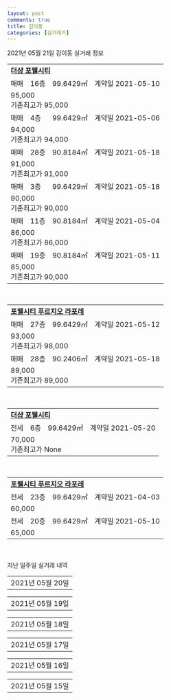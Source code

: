 ```yaml
---
layout: post
comments: true
title: 감이동
categories: [실거래가]
---
```


2021년 05월 21일 감이동 실거래 정보

<table>
  <tr>
    <td colspan="4" style="font-weight: bold;"><a href="https://search.naver.com/search.naver?query=더샵 포웰시티">더샵 포웰시티</a></td>
  </tr>
    
  <tr>
    <td>매매</td>
    <td>16층</td>
    <td>99.6429㎡</td>
    <td>계약일 2021-05-10</td>
  </tr>
  <tr>
    <td colspan="4">95,000<br>기존최고가 95,000</td>
  </tr>
    
  <tr>
    <td>매매</td>
    <td>4층</td>
    <td>99.6429㎡</td>
    <td>계약일 2021-05-06</td>
  </tr>
  <tr>
    <td colspan="4">94,000<br>기존최고가 94,000</td>
  </tr>
    
  <tr>
    <td>매매</td>
    <td>28층</td>
    <td>90.8184㎡</td>
    <td>계약일 2021-05-18</td>
  </tr>
  <tr>
    <td colspan="4">91,000<br>기존최고가 91,000</td>
  </tr>
    
  <tr>
    <td>매매</td>
    <td>3층</td>
    <td>99.6429㎡</td>
    <td>계약일 2021-05-18</td>
  </tr>
  <tr>
    <td colspan="4">90,000<br>기존최고가 90,000</td>
  </tr>
    
  <tr>
    <td>매매</td>
    <td>11층</td>
    <td>90.8184㎡</td>
    <td>계약일 2021-05-04</td>
  </tr>
  <tr>
    <td colspan="4">86,000<br>기존최고가 86,000</td>
  </tr>
    
  <tr>
    <td>매매</td>
    <td>19층</td>
    <td>90.8184㎡</td>
    <td>계약일 2021-05-11</td>
  </tr>
  <tr>
    <td colspan="4">85,000<br>기존최고가 90,000</td>
  </tr>
    
</table>
<br>
<table>
  <tr>
    <td colspan="4" style="font-weight: bold;"><a href="https://search.naver.com/search.naver?query=포웰시티 푸르지오 라포레">포웰시티 푸르지오 라포레</a></td>
  </tr>
    
  <tr>
    <td>매매</td>
    <td>27층</td>
    <td>99.6429㎡</td>
    <td>계약일 2021-05-12</td>
  </tr>
  <tr>
    <td colspan="4">93,000<br>기존최고가 98,000</td>
  </tr>
    
  <tr>
    <td>매매</td>
    <td>28층</td>
    <td>90.2406㎡</td>
    <td>계약일 2021-05-18</td>
  </tr>
  <tr>
    <td colspan="4">89,000<br>기존최고가 89,000</td>
  </tr>
    
</table>
<br>
<table>
  <tr>
    <td colspan="4" style="font-weight: bold;"><a href="https://search.naver.com/search.naver?query=더샵 포웰시티">더샵 포웰시티</a></td>
  </tr>
    
  <tr>
    <td>전세</td>
    <td>6층</td>
    <td>99.6429㎡</td>
    <td>계약일 2021-05-20</td>
  </tr>
  <tr>
    <td colspan="4">70,000<br>기존최고가 None</td>
  </tr>
    
</table>
<br>
<table>
  <tr>
    <td colspan="4" style="font-weight: bold;"><a href="https://search.naver.com/search.naver?query=포웰시티 푸르지오 라포레">포웰시티 푸르지오 라포레</a></td>
  </tr>
    
  <tr>
    <td>전세</td>
    <td>23층</td>
    <td>99.6429㎡</td>
    <td>계약일 2021-04-03</td>
  </tr>
  <tr>
    <td colspan="4">60,000</td>
  </tr>
    
  <tr>
    <td>전세</td>
    <td>20층</td>
    <td>99.6429㎡</td>
    <td>계약일 2021-05-10</td>
  </tr>
  <tr>
    <td colspan="4">65,000</td>
  </tr>
    
</table>
    
<div style="margin-top: 50px; margin-bottom: 13px">지난 일주일 실거래 내역</div>

  <table style="width: 100%; margin-bottom: 1px">
      <tr class="header">
        <td>2021년 05월 20일</td>
      </tr>
      <tr class="child" style="display: none">
        <td>
            
        <table>
          <tr>
            <td colspan="4" style="font-weight: bold;"><a href="https://search.naver.com/search.naver?query=실거래정보없음">실거래정보없음</a></td>
          </tr>

        </table>
    
        </td>
      </tr>
  </table>
    
  <table style="width: 100%; margin-bottom: 1px">
      <tr class="header">
        <td>2021년 05월 19일</td>
      </tr>
      <tr class="child" style="display: none">
        <td>
            
        <table>
          <tr>
            <td colspan="4" style="font-weight: bold;"><a href="https://search.naver.com/search.naver?query=더샵 포웰시티">더샵 포웰시티</a></td>
          </tr>

          <tr>
            <td>매매</td>
            <td>8층</td>
            <td>99.6429㎡</td>
            <td>계약일 2021-05-04</td>
          </tr>
          <tr>
            <td colspan="4">96,000<br>기존최고가 96,000</td>
          </tr>
    
          <tr>
            <td>매매</td>
            <td>22층</td>
            <td>99.6429㎡</td>
            <td>계약일 2021-05-14</td>
          </tr>
          <tr>
            <td colspan="4">96,000<br>기존최고가 96,000</td>
          </tr>
    
          <tr>
            <td>매매</td>
            <td>4층</td>
            <td>99.6429㎡</td>
            <td>계약일 2021-05-14</td>
          </tr>
          <tr>
            <td colspan="4">94,000<br>기존최고가 94,000</td>
          </tr>
    
          <tr>
            <td>매매</td>
            <td>7층</td>
            <td>99.6429㎡</td>
            <td>계약일 2021-05-12</td>
          </tr>
          <tr>
            <td colspan="4">92,000<br>기존최고가 92,000</td>
          </tr>
    
          <tr>
            <td>매매</td>
            <td>21층</td>
            <td>152.5154㎡</td>
            <td>계약일 2021-04-29</td>
          </tr>
          <tr>
            <td colspan="4">163,000<br>기존최고가 163,000</td>
          </tr>
    
          <tr>
            <td>매매</td>
            <td>11층</td>
            <td>99.6429㎡</td>
            <td>계약일 2021-05-13</td>
          </tr>
          <tr>
            <td colspan="4">110,000<br>기존최고가 110,000</td>
          </tr>
    
          <tr>
            <td>매매</td>
            <td>10층</td>
            <td>99.6429㎡</td>
            <td>계약일 2021-05-11</td>
          </tr>
          <tr>
            <td colspan="4">105,000<br>기존최고가 95,000</td>
          </tr>
    
          <tr>
            <td>매매</td>
            <td>8층</td>
            <td>99.6429㎡</td>
            <td>계약일 2021-05-17</td>
          </tr>
          <tr>
            <td colspan="4">105,000<br>기존최고가 96,000</td>
          </tr>
    
        </table>
        <table style="margin-top: 5px">
          <tr>
            <td colspan="4" style="font-weight: bold;"><a href="https://search.naver.com/search.naver?query=포웰시티 푸르지오 라포레">포웰시티 푸르지오 라포레</a></td>
          </tr>
    
          <tr>
            <td>매매</td>
            <td>10층</td>
            <td>99.6429㎡</td>
            <td>계약일 2021-05-14</td>
          </tr>
          <tr>
            <td colspan="4">91,000<br>기존최고가 91,000</td>
          </tr>
    
          <tr>
            <td>매매</td>
            <td>13층</td>
            <td>99.6429㎡</td>
            <td>계약일 2021-05-10</td>
          </tr>
          <tr>
            <td colspan="4">105,000<br>기존최고가 105,000</td>
          </tr>
    
        </table>
        <table style="margin-top: 5px">
          <tr>
            <td colspan="4" style="font-weight: bold;"><a href="https://search.naver.com/search.naver?query=힐스테이트 포웰시티">힐스테이트 포웰시티</a></td>
          </tr>
    
          <tr>
            <td>매매</td>
            <td>17층</td>
            <td>84.4259㎡</td>
            <td>계약일 2021-04-29</td>
          </tr>
          <tr>
            <td colspan="4">85,000<br>기존최고가 90,000</td>
          </tr>
    
          <tr>
            <td>매매</td>
            <td>23층</td>
            <td>73.811㎡</td>
            <td>계약일 2021-05-07</td>
          </tr>
          <tr>
            <td colspan="4">73,000<br>기존최고가 73,000</td>
          </tr>
    
        </table>
        <table style="margin-top: 5px">
          <tr>
            <td colspan="4" style="font-weight: bold;"><a href="https://search.naver.com/search.naver?query=감일 한라비발디">감일 한라비발디</a></td>
          </tr>
    
          <tr>
            <td>월세</td>
            <td>9층</td>
            <td>84.87㎡</td>
            <td>계약일 2021-04-27</td>
          </tr>
          <tr>
            <td colspan="4">120 (20,000)</td>
          </tr>
    
        </table>
        <table style="margin-top: 5px">
          <tr>
            <td colspan="4" style="font-weight: bold;"><a href="https://search.naver.com/search.naver?query=포웰시티 푸르지오 라포레">포웰시티 푸르지오 라포레</a></td>
          </tr>
    
          <tr>
            <td>전세</td>
            <td>8층</td>
            <td>90.8184㎡</td>
            <td>계약일 2021-05-17</td>
          </tr>
          <tr>
            <td colspan="4">64,000</td>
          </tr>
    
        </table>
    
        </td>
      </tr>
  </table>
    
  <table style="width: 100%; margin-bottom: 1px">
      <tr class="header">
        <td>2021년 05월 18일</td>
      </tr>
      <tr class="child" style="display: none">
        <td>
            
        <table>
          <tr>
            <td colspan="4" style="font-weight: bold;"><a href="https://search.naver.com/search.naver?query=더샵 포웰시티">더샵 포웰시티</a></td>
          </tr>

          <tr>
            <td>매매</td>
            <td>15층</td>
            <td>99.6429㎡</td>
            <td>계약일 2021-05-10</td>
          </tr>
          <tr>
            <td colspan="4">95,000<br>기존최고가 95,000</td>
          </tr>
    
          <tr>
            <td>매매</td>
            <td>6층</td>
            <td>99.6429㎡</td>
            <td>계약일 2021-05-16</td>
          </tr>
          <tr>
            <td colspan="4">90,700<br>기존최고가 90,700</td>
          </tr>
    
          <tr>
            <td>매매</td>
            <td>11층</td>
            <td>90.8184㎡</td>
            <td>계약일 2021-05-07</td>
          </tr>
          <tr>
            <td colspan="4">82,500<br>기존최고가 86,000</td>
          </tr>
    
        </table>
        <table style="margin-top: 5px">
          <tr>
            <td colspan="4" style="font-weight: bold;"><a href="https://search.naver.com/search.naver?query=포웰시티 푸르지오 라포레">포웰시티 푸르지오 라포레</a></td>
          </tr>
    
          <tr>
            <td>매매</td>
            <td>27층</td>
            <td>99.6429㎡</td>
            <td>계약일 2021-05-13</td>
          </tr>
          <tr>
            <td colspan="4">98,000<br>기존최고가 98,000</td>
          </tr>
    
          <tr>
            <td>매매</td>
            <td>21층</td>
            <td>99.4327㎡</td>
            <td>계약일 2021-04-30</td>
          </tr>
          <tr>
            <td colspan="4">96,500<br>기존최고가 96,500</td>
          </tr>
    
          <tr>
            <td>매매</td>
            <td>23층</td>
            <td>99.4327㎡</td>
            <td>계약일 2021-04-29</td>
          </tr>
          <tr>
            <td colspan="4">95,100<br>기존최고가 95,100</td>
          </tr>
    
          <tr>
            <td>매매</td>
            <td>5층</td>
            <td>99.6429㎡</td>
            <td>계약일 2021-05-10</td>
          </tr>
          <tr>
            <td colspan="4">90,700<br>기존최고가 90,700</td>
          </tr>
    
          <tr>
            <td>매매</td>
            <td>4층</td>
            <td>90.8184㎡</td>
            <td>계약일 2021-05-10</td>
          </tr>
          <tr>
            <td colspan="4">90,000<br>기존최고가 90,000</td>
          </tr>
    
          <tr>
            <td>매매</td>
            <td>8층</td>
            <td>99.4327㎡</td>
            <td>계약일 2021-05-14</td>
          </tr>
          <tr>
            <td colspan="4">105,000<br>기존최고가 105,000</td>
          </tr>
    
        </table>
        <table style="margin-top: 5px">
          <tr>
            <td colspan="4" style="font-weight: bold;"><a href="https://search.naver.com/search.naver?query=힐스테이트 포웰시티">힐스테이트 포웰시티</a></td>
          </tr>
    
          <tr>
            <td>매매</td>
            <td>17층</td>
            <td>84.4259㎡</td>
            <td>계약일 2021-05-12</td>
          </tr>
          <tr>
            <td colspan="4">90,000<br>기존최고가 90,000</td>
          </tr>
    
        </table>
    
        </td>
      </tr>
  </table>
    
  <table style="width: 100%; margin-bottom: 1px">
      <tr class="header">
        <td>2021년 05월 17일</td>
      </tr>
      <tr class="child" style="display: none">
        <td>
            
        <table>
          <tr>
            <td colspan="4" style="font-weight: bold;"><a href="https://search.naver.com/search.naver?query=실거래정보없음">실거래정보없음</a></td>
          </tr>

        </table>
    
        </td>
      </tr>
  </table>
    
  <table style="width: 100%; margin-bottom: 1px">
      <tr class="header">
        <td>2021년 05월 16일</td>
      </tr>
      <tr class="child" style="display: none">
        <td>
            
        <table>
          <tr>
            <td colspan="4" style="font-weight: bold;"><a href="https://search.naver.com/search.naver?query=실거래정보없음">실거래정보없음</a></td>
          </tr>

        </table>
    
        </td>
      </tr>
  </table>
    
  <table style="width: 100%; margin-bottom: 1px">
      <tr class="header">
        <td>2021년 05월 15일</td>
      </tr>
      <tr class="child" style="display: none">
        <td>
            
        <table>
          <tr>
            <td colspan="4" style="font-weight: bold;"><a href="https://search.naver.com/search.naver?query=감일 센트레빌">감일 센트레빌</a></td>
          </tr>

          <tr>
            <td>매매</td>
            <td>20층</td>
            <td>84.75㎡</td>
            <td>계약일 2021-04-27</td>
          </tr>
          <tr>
            <td colspan="4">115,000<br>기존최고가 115,000</td>
          </tr>
    
        </table>
        <table style="margin-top: 5px">
          <tr>
            <td colspan="4" style="font-weight: bold;"><a href="https://search.naver.com/search.naver?query=더샵 포웰시티">더샵 포웰시티</a></td>
          </tr>
    
          <tr>
            <td>매매</td>
            <td>21층</td>
            <td>99.6429㎡</td>
            <td>계약일 2021-05-10</td>
          </tr>
          <tr>
            <td colspan="4">97,000<br>기존최고가 97,000</td>
          </tr>
    
          <tr>
            <td>매매</td>
            <td>18층</td>
            <td>99.4327㎡</td>
            <td>계약일 2021-05-11</td>
          </tr>
          <tr>
            <td colspan="4">97,000<br>기존최고가 97,000</td>
          </tr>
    
          <tr>
            <td>매매</td>
            <td>12층</td>
            <td>99.6429㎡</td>
            <td>계약일 2021-05-10</td>
          </tr>
          <tr>
            <td colspan="4">110,000<br>기존최고가 110,000</td>
          </tr>
    
        </table>
        <table style="margin-top: 5px">
          <tr>
            <td colspan="4" style="font-weight: bold;"><a href="https://search.naver.com/search.naver?query=포웰시티 푸르지오 라포레">포웰시티 푸르지오 라포레</a></td>
          </tr>
    
          <tr>
            <td>매매</td>
            <td>23층</td>
            <td>90.2406㎡</td>
            <td>계약일 2021-05-11</td>
          </tr>
          <tr>
            <td colspan="4">85,000<br>기존최고가 85,000</td>
          </tr>
    
        </table>
        <table style="margin-top: 5px">
          <tr>
            <td colspan="4" style="font-weight: bold;"><a href="https://search.naver.com/search.naver?query=힐스테이트 포웰시티">힐스테이트 포웰시티</a></td>
          </tr>
    
          <tr>
            <td>매매</td>
            <td>8층</td>
            <td>73.811㎡</td>
            <td>계약일 2021-04-22</td>
          </tr>
          <tr>
            <td colspan="4">75,000<br>기존최고가 75,000</td>
          </tr>
    
        </table>
        <table style="margin-top: 5px">
          <tr>
            <td colspan="4" style="font-weight: bold;"><a href="https://search.naver.com/search.naver?query=감일 한라비발디">감일 한라비발디</a></td>
          </tr>
    
          <tr>
            <td>전세</td>
            <td>2층</td>
            <td>84.92㎡</td>
            <td>계약일 2021-05-14</td>
          </tr>
          <tr>
            <td colspan="4">36,750</td>
          </tr>
    
        </table>
        <table style="margin-top: 5px">
          <tr>
            <td colspan="4" style="font-weight: bold;"><a href="https://search.naver.com/search.naver?query=더샵 포웰시티">더샵 포웰시티</a></td>
          </tr>
    
          <tr>
            <td>전세</td>
            <td>22층</td>
            <td>90.8184㎡</td>
            <td>계약일 2021-05-14</td>
          </tr>
          <tr>
            <td colspan="4">65,000</td>
          </tr>
    
        </table>
        <table style="margin-top: 5px">
          <tr>
            <td colspan="4" style="font-weight: bold;"><a href="https://search.naver.com/search.naver?query=포웰시티 푸르지오 라포레">포웰시티 푸르지오 라포레</a></td>
          </tr>
    
          <tr>
            <td>전세</td>
            <td>3층</td>
            <td>99.6429㎡</td>
            <td>계약일 2021-03-29</td>
          </tr>
          <tr>
            <td colspan="4">65,000</td>
          </tr>
    
        </table>
    
        </td>
      </tr>
  </table>
    

